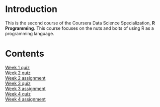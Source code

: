 # Introduction

This is the second course of the Coursera Data Science Specialization, **R Programming**. This course focuses on the nuts and bolts of using R as a programming language.

# Contents

[Week 1 quiz]()  
[Week 2 quiz]()  
[Week 2 assignment]()  
[Week 3 quiz]()  
[Week 3 assignment]()  
[Week 4 quiz]()  
[Week 4 assignment]()  
